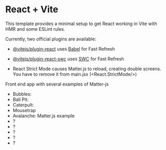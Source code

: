 # React + Vite

This template provides a minimal setup to get React working in Vite with HMR and some ESLint rules.

Currently, two official plugins are available:

- [@vitejs/plugin-react](https://github.com/vitejs/vite-plugin-react/blob/main/packages/plugin-react/README.md) uses [Babel](https://babeljs.io/) for Fast Refresh
- [@vitejs/plugin-react-swc](https://github.com/vitejs/vite-plugin-react-swc) uses [SWC](https://swc.rs/) for Fast Refresh




- React Strict Mode causes Matter.js to reload, creating double screens. You have to remove it from main.jsx (<React.StrictMode/>)


Front end app with several examples of Matter-js 

+ Bubbles: 
+ Ball Pit: 
+ Caterpult:
+ Mousetrap
+ Avalanche: Matter.js example
+ ?
+ ?
+ ?
+ ?
+ ?